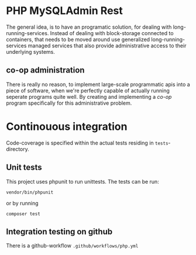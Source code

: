 # PHP MySQLAdmin Rest 

The general idea, is to have an programatic solution, for dealing with long-running-services.
Instead of dealing with block-storage connected to containers, that needs to be moved around
use generalized long-running-services managed services that also provide administrative access
to their underlying systems.

## co-op administration
There is really no reason, to implement large-scale programmatic apis into a
piece of software, when we're perfectly capable of actually running seperate
programs quite well. By creating and implementing a _co-op_ program specifically for this administrative problem.

# Continouous integration

Code-coverage is specified within the actual tests residing in `tests`-directory.

## Unit tests

This project uses phpunit to run unittests. The tests can be run:

    vendor/bin/phpunit

or by running

    composer test

## Integration testing on github

There is a github-workflow `.github/workflows/php.yml`